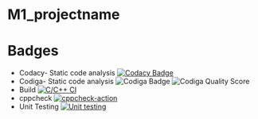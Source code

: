 # M1_projectname
# Badges
* Codacy- Static code analysis
[![Codacy Badge](https://app.codacy.com/project/badge/Grade/eb681443ac1040b696c360ab6cd785b9)](https://www.codacy.com/gh/Soundarya30/M1_projectname/dashboard?utm_source=github.com&amp;utm_medium=referral&amp;utm_content=Soundarya30/M1_projectname&amp;utm_campaign=Badge_Grade)
* Codiga- Static code analysis
![Codiga Badge](https://api.codiga.io/project/32208/status/svg)
![Codiga Quality Score](https://api.codiga.io/project/32208/score/svg)
* Build
[![C/C++ CI](https://github.com/Soundarya30/M1_projectname/actions/workflows/c-cpp.yml/badge.svg)](https://github.com/Soundarya30/M1_projectname/actions/workflows/c-cpp.yml)
* cppcheck
[![cppcheck-action](https://github.com/Soundarya30/M1_projectname/actions/workflows/cppcheck.yml/badge.svg)](https://github.com/Soundarya30/M1_projectname/actions/workflows/cppcheck.yml)
* Unit Testing
[![Unit testing](https://github.com/Soundarya30/M1_projectname/actions/workflows/unit-test.yml/badge.svg)](https://github.com/Soundarya30/M1_projectname/actions/workflows/unit-test.yml)
